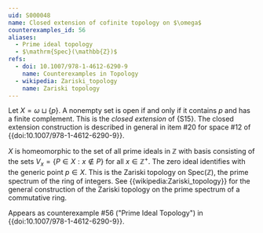 ```yaml
---
uid: S000048
name: Closed extension of cofinite topology on $\omega$
counterexamples_id: 56
aliases:
  - Prime ideal topology
  - $\mathrm{Spec}(\mathbb{Z})$
refs:
  - doi: 10.1007/978-1-4612-6290-9 
    name: Counterexamples in Topology
  - wikipedia: Zariski_topology
    name: Zariski topology
---
```

Let $X = \omega \sqcup \{p\}$. A nonempty set is open if and only if it contains $p$ and has a finite complement. This is the *closed extension* of {S15}.  The closed extension construction is described in general in item #20 for space #12 of {{doi:10.1007/978-1-4612-6290-9}}.

$X$ is homeomorphic to the set of all prime ideals in $\mathbb{Z}$ with basis consisting of the sets $V_x = \{P \in X : x \notin P\}$ for all $x \in \mathbb{Z}^+$. The zero ideal identifies with the generic point $p \in X$. This is the Zariski topology on $\mathrm{Spec}(\mathbb{Z})$, the prime spectrum of the ring of integers. See {{wikipedia:Zariski_topology}} for the general construction of the Zariski topology on the prime spectrum of a commutative ring.

Appears as counterexample #56 ("Prime Ideal Topology") in {{doi:10.1007/978-1-4612-6290-9}}.
